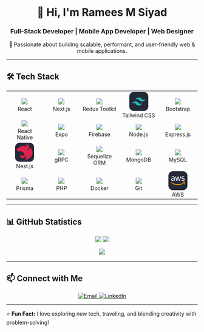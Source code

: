 <h1 align="center">👋 Hi, I'm Ramees M Siyad</h1>  
<h3 align="center">Full-Stack Developer | Mobile App Developer | Web Designer</h3>  
<p align="center">
🚀 Passionate about building scalable, performant, and user-friendly web & mobile applications.
</p>

---

## 🛠️ Tech Stack

<table align="center">
  <tr>
    <td align="center" width="100">
      <img src="https://cdn.jsdelivr.net/gh/devicons/devicon/icons/react/react-original.svg" width="50"/><br/>React
    </td>
    <td align="center" width="100">
      <img src="https://cdn.jsdelivr.net/gh/devicons/devicon/icons/nextjs/nextjs-original.svg" width="50"/><br/>Next.js
    </td>
    <td align="center" width="100">
      <img src="https://redux.js.org/img/redux.svg" width="50"/><br/>Redux Toolkit
    </td>
    <td align="center" width="100">
      <img src="https://raw.githubusercontent.com/tandpfun/skill-icons/main/icons/TailwindCSS-Dark.svg" width="50"/><br/>Tailwind CSS
    </td>
    <td align="center" width="100">
      <img src="https://cdn.jsdelivr.net/gh/devicons/devicon/icons/bootstrap/bootstrap-original.svg" width="50"/><br/>Bootstrap
    </td>
  </tr>
  <tr>
    <td align="center" width="100">
      <img src="https://cdn.jsdelivr.net/gh/devicons/devicon/icons/react/react-original.svg" width="50"/><br/>React Native
    </td>
    <td align="center" width="100">
      <img src="https://upload.wikimedia.org/wikipedia/commons/3/38/Expo_Logo.png" width="50"/><br/>Expo
    </td>
    <td align="center" width="100">
      <img src="https://www.vectorlogo.zone/logos/firebase/firebase-icon.svg" width="50"/><br/>Firebase
    </td>
    <td align="center" width="100">
      <img src="https://cdn.jsdelivr.net/gh/devicons/devicon/icons/nodejs/nodejs-original.svg" width="50"/><br/>Node.js
    </td>
    <td align="center" width="100">
      <img src="https://cdn.jsdelivr.net/gh/devicons/devicon/icons/express/express-original.svg" width="50"/><br/>Express.js
    </td>
  </tr>
  <tr>
    <td align="center" width="100">
      <img src="https://raw.githubusercontent.com/tandpfun/skill-icons/main/icons/NestJS-Dark.svg" width="50"/><br/>Nest.js
    </td>
    <td align="center" width="100">
      <img src="https://grpc.io/img/logos/grpc-icon-color.png" width="50"/><br/>gRPC
    </td>
    <td align="center" width="100">
      <img src="https://www.vectorlogo.zone/logos/sequelizejs/sequelizejs-icon.svg" width="50"/><br/>Sequelize ORM
    </td>
    <td align="center" width="100">
      <img src="https://cdn.jsdelivr.net/gh/devicons/devicon/icons/mongodb/mongodb-original.svg" width="50"/><br/>MongoDB
    </td>
    <td align="center" width="100">
      <img src="https://cdn.jsdelivr.net/gh/devicons/devicon/icons/mysql/mysql-original.svg" width="50"/><br/>MySQL
    </td>
  </tr>
  <tr>
    <td align="center" width="100">
      <img src="https://cdn.jsdelivr.net/gh/devicons/devicon/icons/prisma/prisma-original.svg" width="50"/><br/>Prisma
    </td>
    <td align="center" width="100">
      <img src="https://cdn.jsdelivr.net/gh/devicons/devicon/icons/php/php-original.svg" width="50"/><br/>PHP
    </td>
    <td align="center" width="100">
      <img src="https://cdn.jsdelivr.net/gh/devicons/devicon/icons/docker/docker-original.svg" width="50"/><br/>Docker
    </td>
    <td align="center" width="100">
      <img src="https://cdn.jsdelivr.net/gh/devicons/devicon/icons/git/git-original.svg" width="50"/><br/>Git
    </td>
    <td align="center" width="100">
      <img src="https://raw.githubusercontent.com/tandpfun/skill-icons/main/icons/AWS-Dark.svg" width="50"/><br/>AWS
    </td>
  </tr>
</table>



---

## 📊 GitHub Statistics  
<p align="center">
  <img src="https://github-readme-stats.vercel.app/api?username=rameessiyad&show_icons=true&theme=tokyonight&hide_border=true" height="165"/>
  <img src="https://github-readme-streak-stats.herokuapp.com/?user=rameessiyad&theme=tokyonight&hide_border=true" height="165"/>
</p>

<p align="center">
  <img src="https://github-readme-stats.vercel.app/api/top-langs/?username=rameessiyad&layout=compact&theme=tokyonight&hide_border=true" height="150"/>
</p>

---

## 📫 Connect with Me  
<p align="center">
  <a href="mailto:rameessiyad26@gmail.com">
    <img src="https://img.shields.io/badge/Email-D14836?style=for-the-badge&logo=gmail&logoColor=white" alt="Email">
  </a>
  <a href="https://www.linkedin.com/in/ramees-m-siyad">
    <img src="https://img.shields.io/badge/LinkedIn-0077B5?style=for-the-badge&logo=linkedin&logoColor=white" alt="LinkedIn">
  </a>
</p>  

---

⭐ **Fun Fact:** I love exploring new tech, traveling, and blending creativity with problem-solving!  
